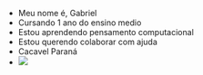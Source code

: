 - Meu nome é, Gabriel
- Cursando 1 ano do ensino medio
- Estou aprendendo pensamento computacional
- Estou querendo colaborar com ajuda 
- Cacavel Paraná
- ![]([https://media0.giphy.com/media/xU9TT471DTGJq/giphy.gif](https://media.tenor.com/0zLNOqdqi2AAAAAd/pantera-c%C3%B4r-rosa-pink-panther.gif)https://media.tenor.com/0zLNOqdqi2AAAAAd/pantera-c%C3%B4r-rosa-pink-panther.gif)

